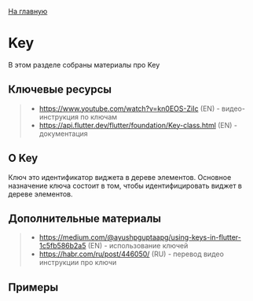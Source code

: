 [На главную](../../flutter.md)

# Key
В этом разделе собраны материалы про Key

## Ключевые ресурсы
>- https://www.youtube.com/watch?v=kn0EOS-ZiIc (EN) - видео-инструкция по ключам
>- https://api.flutter.dev/flutter/foundation/Key-class.html (EN) - документация

## О Key
Ключ это идентификатор виджета в дереве элементов. Основное назначение ключа 
состоит в том, чтобы идентифицировать виджет в дереве элементов. 

## Дополнительные материалы
>- https://medium.com/@ayushpguptaapg/using-keys-in-flutter-1c5fb586b2a5 (EN) - использование ключей
>- https://habr.com/ru/post/446050/ (RU) - перевод видео инструкции про ключи
>
## Примеры
